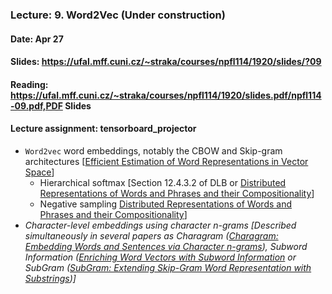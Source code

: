 ### Lecture: 9. Word2Vec (Under construction)
#### Date: Apr 27
#### Slides: https://ufal.mff.cuni.cz/~straka/courses/npfl114/1920/slides/?09
#### Reading: https://ufal.mff.cuni.cz/~straka/courses/npfl114/1920/slides.pdf/npfl114-09.pdf,PDF Slides
#### Lecture assignment: tensorboard_projector

- `Word2vec` word embeddings, notably the CBOW and Skip-gram architectures [[Efficient Estimation of Word Representations in Vector Space](https://arxiv.org/abs/1301.3781)]
  - Hierarchical softmax [Section 12.4.3.2 of DLB or [Distributed Representations of Words and Phrases and their Compositionality](https://arxiv.org/abs/1310.4546)]
  - Negative sampling [Distributed Representations of Words and Phrases and their Compositionality](https://arxiv.org/abs/1310.4546)]
- _Character-level embeddings using character n-grams [Described simultaneously in several papers as Charagram ([Charagram: Embedding Words and Sentences via Character n-grams](https://arxiv.org/abs/1607.02789)), Subword Information ([Enriching Word Vectors with Subword Information](https://arxiv.org/abs/1607.04606) or SubGram ([SubGram: Extending Skip-Gram Word Representation with Substrings](http://link.springer.com/chapter/10.1007/978-3-319-45510-5_21))]_
